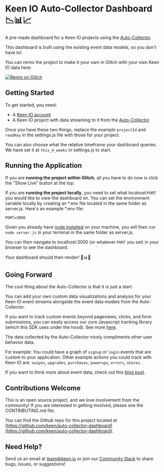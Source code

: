 # Keen IO Auto-Collector Dashboard 📉📊📈

A pre-made dashboard for a Keen IO projects using the [Auto-Collector](https://keen.io/docs/streams/web-auto-collection/?source=glitch).

This dashboard is built using the existing event data models, so you don't have to!

You can remix the project to make it your own in Glitch with your own Keen IO data here:

[![Remix on Glitch](https://cdn.glitch.com/2703baf2-b643-4da7-ab91-7ee2a2d00b5b%2Fremix-button.svg)](https://glitch.com/edit/#!/remix/auto-collector-dashboard)

## Getting Started 

To get started, you need:
- A [Keen IO account](https://keen.io/signup?source=glitch)
- A Keen IO project with data streaming to it from the [Auto-Collector](https://keen.io/docs/streams/web-auto-collection/?source=glitch)

Once you have these two things, replace the example `projectId` and `readKey` in the settings.js file with those for your project. 

You can also choose what the relative timeframe your dashboard queries. We have set it at `this_4_weeks` in settings.js to start. 

## Running the Application

If you are **running the project within Glitch**, all you have to do now is click the "Show Live" button at the top. 

If you are **running the project locally**, you need to set what locahost:`PORT` you would like to view the dashboard on. You can set the environment variable locally by creating an *.env file located in the same folder as server.js. Here's an example *.env file:

`PORT=3000`

Given you already have [node installed](https://nodejs.org/en/download/) on your machine, you will then run `node server.js` in your terminal in the same folder as server.js. 

You can then navigate to localhost:3000 (or whatever `PORT` you set) in your browser to see the dashboard. 

Your dashboard should then render! 🎉📊✨

## Going Forward 

The cool thing about the Auto-Collector is that it is just a start.

You can add your own custom data visualizations and analysis for your Keen IO event streams alongside the event data models from the Auto-Collector. 

If you want to track custom events beyond pageviews, clicks, and form submissions, you can easily access our core Javascript tracking library (which this SDK uses under the hood). See more [here](https://keen.io/docs/streams/web-auto-collection/?source=glitch).

The data collected by the Auto-Collector nicely compliments other user behavior data.

For example: You could have a graph of `signup` or `login` events that are custom to your application. Other example actions you could track with Keen IO are: `swipes`, `upgrades`, `purchases`, `powerups`, `errors`, `shares`. 

If you want to think more about event data, check out this [blog post](https://blog.keen.io/analytics-for-hackers-how-to-think-about-event-data-cabeefe1f3d9?source=glitch).

## Contributions Welcome

This is an open source project, and we love involvement from the community! If you are interested in getting involved, please see the CONTRIBUTING.md file.

You can find the Github repo for this project located at [https://github.com/keen/auto-collector-dashboard](https://github.com/keen/auto-collector-dashboard).

## Need Help?

Send us an email at [team@keen.io](mailto:team@keen.io) or join our [Community Slack](http://slack.keen.io/) to share bugs, issues, or suggestions!